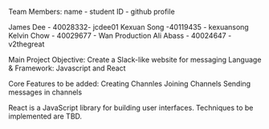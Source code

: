 Team Members: name - student ID - github profile

James Dee - 40028332- jcdee01
Kexuan Song  -40119435  - kexuansong
Kelvin Chow - 40029677 - Wan Production
Ali Abass - 40024647 - v2thegreat

Main Project Objective: Create a Slack-like website for messaging
Language & Framework: Javascript and React

Core Features to be added: 
Creating Channles
Joining Channels
Sending messages in channels

React is a JavaScript library for building user interfaces.
Techniques to be implemented are TBD.

